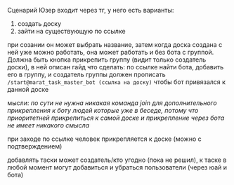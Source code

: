 Сценарий
Юзер входит через тг, у него есть варианты:
1. создать доску
2. зайти на существующую по ссылке

при созании он может выбрать название, затем когда доска создана с ней уже можно работать, она может работать и без бота с группой. Должна быть кнопка прикрепить группу (видит только создатель доски), в ней описан гайд что сделать:
по ссылке найти бота, добавить его в группу, и создатель группы должен прописать `/start@marat_task_master_bot (ссылка на доску)` чтобы бот привязался к данной доске

мысли: _по сути не нужна никакая команда join для дополнительного прикрепления к боту людей которые уже в беседе, потому что приоритетней прикрепиться к самой доске и прикрепление через бота не имеет никакого смысла_

при заходе по ссылке человек прикрепляется к доске (можно с подтверждением)

добавлять таски может создатель/кто угодно (пока не решил), к таске в любой момент могут добавиться и убраться пользователи (через юай и бота)